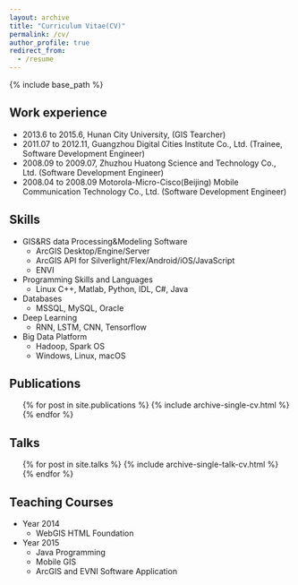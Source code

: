 ```yaml
---
layout: archive
title: "Curriculum Vitae(CV)"
permalink: /cv/
author_profile: true
redirect_from:
  - /resume
---
```


{% include base_path %}

<!--Education-->
<!--======-->
<!--* B.S. in Testing Science, Testing University, 2012-->
<!--* M.S. in Testonomy, Testing University, 2014-->
<!--* Ph.D in Hydraulic Engineering (Research Field: Hydraulic Informatization), Huazhong University of Science and Techonolog, 2019-->

## Work experience
<!--======-->
* 2013.6 to 2015.6, Hunan City University, (GIS Tearcher)
* 2011.07 to 2012.11, Guangzhou Digital Cities Institute Co., Ltd. (Trainee, Software Development Engineer)
* 2008.09 to 2009.07, Zhuzhou Huatong Science and Technology Co., Ltd. (Software Development Engineer)
* 2008.04 to 2008.09 Motorola-Micro-Cisco(Beijing) Mobile Communication Technology Co., Ltd. (Software Development Engineer)
  
## Skills
<!--======-->
+ GIS&RS data Processing&Modeling Software
   + ArcGIS Desktop/Engine/Server
   + ArcGIS API for Silverlight/Flex/Android/iOS/JavaScript
   + ENVI
+ Programming Skills and Languages
   + Linux C++, Matlab, Python, IDL, C#, Java
+ Databases
   + MSSQL, MySQL, Oracle
+ Deep Learning
   + RNN, LSTM, CNN, Tensorflow
+ Big Data Platform
   + Hadoop, Spark
OS
   + Windows, Linux, macOS

## Publications
<!--======-->
  <ul>{% for post in site.publications %}
    {% include archive-single-cv.html %}
  {% endfor %}</ul>
  
## Talks
<!--======-->
  <ul>{% for post in site.talks %}
    {% include archive-single-talk-cv.html %}
  {% endfor %}</ul>
  
## Teaching Courses
<!--======-->
* Year 2014
   * WebGIS
HTML Foundation
* Year 2015
   * Java Programming
   * Mobile GIS
   * ArcGIS and EVNI Software Application
  
<!--Service and leadership
======
* Currently signed in to 49 different slack teams
-->
